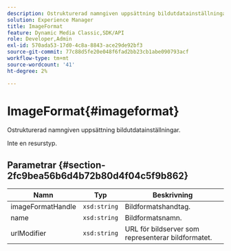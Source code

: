 ```yaml
---
description: Ostrukturerad namngiven uppsättning bildutdatainställningar.
solution: Experience Manager
title: ImageFormat
feature: Dynamic Media Classic,SDK/API
role: Developer,Admin
exl-id: 570ada53-17d0-4c8a-8843-ace29de92bf3
source-git-commit: 77c88d5fe20e048f6fad2bb23cb1abe090793acf
workflow-type: tm+mt
source-wordcount: '41'
ht-degree: 2%

---
```


# ImageFormat{#imageformat}

Ostrukturerad namngiven uppsättning bildutdatainställningar.

Inte en resurstyp.

## Parametrar {#section-2fc9bea56b6d4b72b80d4f04c5f9b862}

| Namn | Typ | Beskrivning |
|---|---|---|
| imageFormatHandle | `xsd:string` | Bildformatshandtag. |
| name | `xsd:string` | Bildformatsnamn. |
| urlModifier | `xsd:string` | URL för bildserver som representerar bildformatet. |
